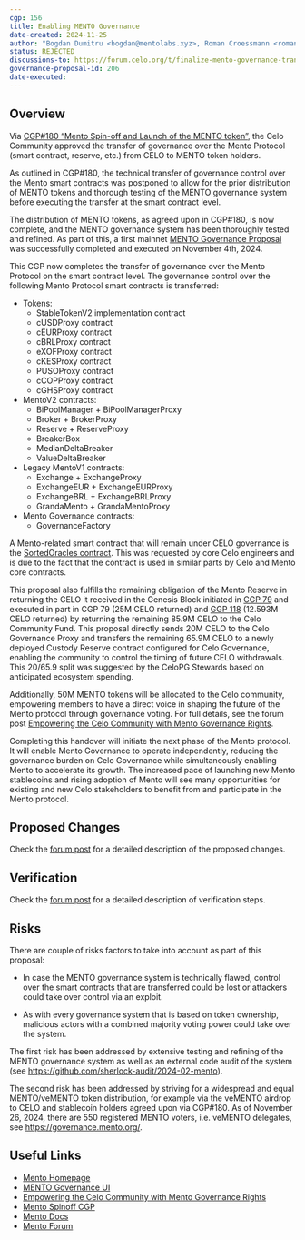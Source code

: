 ```yaml
---
cgp: 156
title: Enabling MENTO Governance
date-created: 2024-11-25
author: "Bogdan Dumitru <bogdan@mentolabs.xyz>, Roman Croessmann <roman@mentolabs.xyz>, Markus Franke <markus@mentolabs.xyz>"
status: REJECTED
discussions-to: https://forum.celo.org/t/finalize-mento-governance-transition-and-return-celo-to-the-community/9526
governance-proposal-id: 206
date-executed:
---
```


## Overview

Via [CGP#180 “Mento Spin-off and Launch of the MENTO token”](https://mondo.celo.org/governance/cgp-139), the Celo Community approved the transfer of governance over the Mento Protocol (smart contract, reserve, etc.) from CELO to MENTO token holders.

As outlined in CGP#180, the technical transfer of governance control over the Mento smart contracts was postponed to allow for the prior distribution of MENTO tokens and thorough testing of the MENTO governance system before executing the transfer at the smart contract level.

The distribution of MENTO tokens, as agreed upon in CGP#180, is now complete, and the MENTO governance system has been thoroughly tested and refined. As part of this, a first mainnet [MENTO Governance Proposal](https://governance.mento.org/proposals/103735995345693199910086363052242384161838722208226379263598180615966957884012) was successfully completed and executed on November 4th, 2024.

This CGP now completes the transfer of governance over the Mento Protocol on the smart contract level. The governance control over the following Mento Protocol smart contracts is transferred:

- Tokens:
  - StableTokenV2 implementation contract
  - cUSDProxy contract
  - cEURProxy contract
  - cBRLProxy contract
  - eXOFProxy contract
  - cKESProxy contract
  - PUSOProxy contract
  - cCOPProxy contract
  - cGHSProxy contract
- MentoV2 contracts:
  - BiPoolManager + BiPoolManagerProxy
  - Broker + BrokerProxy
  - Reserve + ReserveProxy
  - BreakerBox
  - MedianDeltaBreaker
  - ValueDeltaBreaker
- Legacy MentoV1 contracts:
  - Exchange + ExchangeProxy
  - ExchangeEUR + ExchangeEURProxy
  - ExchangeBRL + ExchangeBRLProxy
  - GrandaMento + GrandaMentoProxy
- Mento Governance contracts:
  - GovernanceFactory

A Mento-related smart contract that will remain under CELO governance is the [SortedOracles contract](https://explorer.celo.org/mainnet/address/0x35a4f0C8C0B48769F036b79F9d428BeA286f6ab5). This was requested by core Celo engineers and is due to the fact that the contract is used in similar parts by Celo and Mento core contracts.

This proposal also fulfills the remaining obligation of the Mento Reserve in returning the CELO it received in the Genesis Block initiated in [CGP 79](https://mondo.celo.org/governance/cgp-79) and executed in part in CGP 79 (25M CELO returned) and [GGP 118](https://mondo.celo.org/governance/cgp-118) (12.593M CELO returned) by returning the remaining 85.9M CELO to the Celo Community Fund. This proposal directly sends 20M CELO to the Celo Governance Proxy and transfers the remaining 65.9M CELO to a newly deployed Custody Reserve contract configured for Celo Governance, enabling the community to control the timing of future CELO withdrawals. This 20/65.9 split was suggested by the CeloPG Stewards based on anticipated ecosystem spending.

Additionally, 50M MENTO tokens will be allocated to the Celo community, empowering members to have a direct voice in shaping the future of the Mento protocol through governance voting. For full details, see the forum post [Empowering the Celo Community with Mento Governance Rights](https://forum.celo.org/t/empowering-the-celo-community-with-mento-governance-rights/10122/).

Completing this handover will initiate the next phase of the Mento protocol. It will enable Mento Governance to operate independently, reducing the governance burden on Celo Governance while simultaneously enabling Mento to accelerate its growth. The increased pace of launching new Mento stablecoins and rising adoption of Mento will see many opportunities for existing and new Celo stakeholders to benefit from and participate in the Mento protocol.

## Proposed Changes

Check the [forum post](https://forum.celo.org/t/finalize-mento-governance-transition-and-return-celo-to-the-community/9526) for a detailed description of the proposed changes.

## Verification

Check the [forum post](https://forum.celo.org/t/finalize-mento-governance-transition-and-return-celo-to-the-community/9526) for a detailed description of verification steps.

## Risks

There are couple of risks factors to take into account as part of this proposal:

- In case the MENTO governance system is technically flawed, control over the smart contracts that are transferred could be lost or attackers could take over control via an exploit.

- As with every governance system that is based on token ownership, malicious actors with a combined majority voting power could take over the system.

The first risk has been addressed by extensive testing and refining of the MENTO governance system as well as an external code audit of the system (see https://github.com/sherlock-audit/2024-02-mento).

The second risk has been addressed by striving for a widespread and equal MENTO/veMENTO token distribution, for example via the veMENTO airdrop to CELO and stablecoin holders agreed upon via CGP#180. As of November 26, 2024, there are 550 registered MENTO voters, i.e. veMENTO delegates, see https://governance.mento.org/.

## Useful Links

- [Mento Homepage ](https://www.mento.org/)
- [MENTO Governance UI](https://governance.mento.org/)
- [Empowering the Celo Community with Mento Governance Rights](https://forum.celo.org/t/empowering-the-celo-community-with-mento-governance-rights/10122/1)
- [Mento Spinoff CGP](https://mondo.celo.org/governance/cgp-139)
- [Mento Docs](https://docs.mento.org/)
- [Mento Forum](https://forum.mento.org/)

